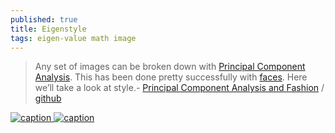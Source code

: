```yaml
---
published: true
title: Eigenstyle
tags: eigen-value math image
---
```

> Any set of images can be broken down with [Principal Component Analysis](http://setosa.io/ev/principal-component-analysis/). This has been done pretty successfully with [faces](https://en.wikipedia.org/wiki/Eigenface). Here we’ll take a look at style.- [Principal Component Analysis and Fashion](https://medium.com/hackerati/eigenstyle-8c52cc979029) /  [github](https://github.com/graceavery/Eigenstyle)

[![caption](https://camo.githubusercontent.com/76deac74734eac6536a87e9da382434d82bcbac20d123a579e86c8eb96171b4d/687474703a2f2f677261636561766572792e636f6d2f656967656e7374796c652f365f6f726967696e616c2e706e67) ![caption](https://camo.githubusercontent.com/2f2e055359562af34a96f172a70a81a776d5c53b0d659b927dea620274a0c99d/687474703a2f2f677261636561766572792e636f6d2f656967656e7374796c652f365f7265637265617465642e706e67)](https://github.com/graceavery/Eigenstyle)